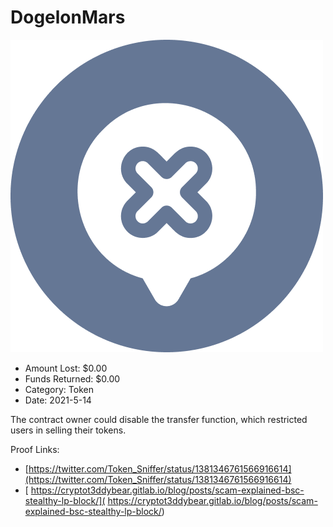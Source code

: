 # DogelonMars
![DogelonMars](/rektimages/DogelonMars.png)
- Amount Lost: $0.00
- Funds Returned: $0.00
- Category: Token
- Date: 2021-5-14

The contract owner could disable the transfer function, which restricted users in selling their tokens.  
  



Proof Links:
- [https://twitter.com/Token_Sniffer/status/1381346761566916614](https://twitter.com/Token_Sniffer/status/1381346761566916614)
- [ https://cryptot3ddybear.gitlab.io/blog/posts/scam-explained-bsc-stealthy-lp-block/]( https://cryptot3ddybear.gitlab.io/blog/posts/scam-explained-bsc-stealthy-lp-block/)


